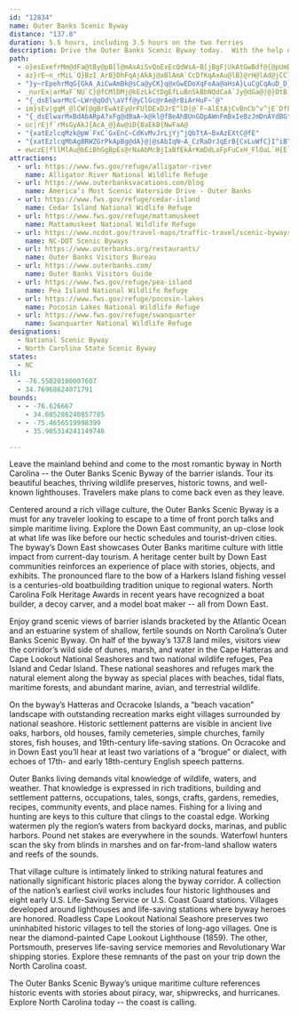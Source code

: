 ```yaml
---
id: "12834"
name: Outer Banks Scenic Byway
distance: "137.8"
duration: 5.5 hours, including 3.5 hours on the two ferries
description: Drive the Outer Banks Scenic Byway today.  With the help of two ferries, visit the beaches and see the ocean from the barrier islands.  Enjoy old-time village communities that haven't lost their maritime culture.  Wrap yourself in local history on the Outer Banks Scenic Byway.
path:
  - o}esExefrMm@dFa@tBy@pB[l@mAxAiSvQoExEcQdWsA~B[jBgF|UkAtGwBdf@{@pUmDvVsLzv@m@zBeBpCiA~@wQ|L}@jB]dASlAaFtq@AjAFtD~HdcAx@dE|@`CbKhTzKjVjDlHv@bBf@fA
  - az}rE~n_rMiL`Q}BzI_ArB}DhFqAjAkAj@aBlAmA`CcDfKqAxAu@lB}@rH@lAd@jCCl@YpA}C~Jb@LvCBjCIjE_@pKiA~BUlA?b@Bx@Ln@Tl@ZpGxEd@^|GzE|DpC\`@`@jADd@?hCA\W~He@tEUjCa@`DsBhOE`@q@rDQl@qCfKq@fCs@`AmGqA}GyAwBe@eCm@aGgBeCA}GEwBA@zCEn@W|A_ChKStAE|AnDnUjDpRDr@Gf@Q\zAEp@Jt@f@X^jFrNDf@
  - "}y~rEpehrMqG{GkA_AiCwAmBk@sCa@yCK}q@xGwEDoXqFoAa@aHsA}LuCgCqAuD_D}KgN_CaByAk@}E_Acu@cJ"
  - _nurEx|arMaF`NU`C}@fCMlDMj@kEzLkCtDgEfLuBnSkBbNQdCaA`Jy@dGa@|@}DtB]`@a@`AgArHEfADdDGx@qBxK[bCMvBOzHiBzEk@dCk@tIUxF_AhH_BjImAfIEzCHnGM|BuAfNuG|SqIbWiBhHo@`Ai@d@_AVa@?mg@eC}Eg@eEw@gEeA{MwEsEw@{MyB}By@a]uPi`@{MuAu@yAkAyAmB_A_B{@mCi@eC]sEPiIKkEu@uEw@gC}@gB}AuBuAiAsHgJ
  - "{_dsElwarMcC~LWr@qOd\\aVff@yClGc@rAe@rBiArHuF~`@"
  - im}sEv|gqM_@lCW|@gBrEwAtEy@rFUlDExDJrE^lD|@`F~AlEtAjCvBnCb^v^jE`DfLdGdDdArB`@hO|@jBE~XkDtAG~@LpUtHtAV~JQ|APjEz@lAHr^w@|TrAbQxBfDR|@KhMuDdAFzK~FlAlA|AxBfSrOjFzEtU|V|k@ns@lV|Y~HbKbKzMdM~h@`@rAr@~@|WfM~IvDlDh@|FEzCx@|b@bUxTtJnBp@hBR|WF}w@`sBi@rBGvB`@fC|AdF|IxTlb@jlAnN~_@xIpWz@~AbAt@rAd@bAD`AGdAc@tJqGtAe@~@WfDErFDt@^p@z@hBrFjJ`MlW`RvBfCpDlGbA~@nCtAbb@fLlDj@|Of@tV[hG?~AFbBf@l@b@jAtAr@jBNrER|TXzFVhApAhCx@x@hIlF
  - "{_dsElwarMxBdAbARpA?xFg@dBaA~k@kl@fBeAhBUnGDpAWnFmBxIeBzJmDnAYdBGtADlQz@xCKnq@oJjBE"
  - uc|rEjf`rMsGyAkJ{AcA_@}Aw@iD{BaEkB{NwFaA@
  - "{xatEzlcqMzk@pW`FxC`GxEnC~CdKvMvJrLjYj^jQbTtA~BxAzEXtC@fE"
  - "{xatEzlcqMbAgBRWZGrPkApBg@dA}@|@sAbIqN~A_CzRaDrJqErB{CxLuWfC}I^iBT{BAmGg@gDcAyDoH{Rk@cD_@qF@mAl@uFjLqd@v@oBl@cAfAuAjCwBhDmApJ_AlCaA`DeC~@_AfAaB|EgL~@aDj_@bs@pNaNjEnI~BfFhWxe@hC~FhGx`@RpBO`B{CnMuSvZwE`Gs@dAkAlC[|A}BxRGrBDj@h@xBjArB~KlM|EtE~@jBlC`HhAxAbJzEt@x@f@dBn@~SVxM?jCm@hCuH~KsDzEuBrAaC`A_Cn@uBOoEmAuBAkARaAX{HfE{FtFkA~@_@NiC@kP{@{BCw@Lw@^}@~@iF`Ji@^s@K"
  - ewczE|fllMlAu@bEiBhGgBpEs@rNaAbMcBjIaBfEkArKmDdLaFpFuCxH_FlOaL`H{E`M{HbGkDzEgC|RaJtTsIfReGxOaE`GuAbU_EpFmAbLyCnNaF|EsBpFmCdEwBxK{GdKuHlGqFxGoGxIaK~CcDnBgBnAaAfD_CjH}DvB_AxG{B~Ac@r[{HjdAu`@fGuBlFyA|w@oR~GgCl]aQjBm@z@SbBMjHBhjAnCjLB`G[bGy@rG{ApE}AtB_AhFmC`DuB`DeCxDmDdn@iu@`DsEjC_GfB{G~H}l@`@uBv@uCjAsChB_DtAiBlAqArm@kh@vFwDxKkFdeA_d@dEaBzSyFjeA}[|i@}QzCkA|L{FlCeAnDs@|ASlJe@zEm@~Cs@t_A{XpPyElFiAfFcAbKuAlZsFpBYbEQnLJjF_@pBYtDaAvCmAhKsFxE}AbDk@ln@iI`Ea@bJ]`j@oArDQpFk@zdAqO~h@_NrGsAvI_Aro@aGhCe@zCo@~VwH~EuAbDm@rHy@d\w@bBEzC_@`FmAxSgGvG{AbFc@rA?`_@GhHDlD^vCr@jTlHdB`@hFj@zZjAdEQbOgDlBYpBKhC@B?jDMZAnEMf@?H?|D?nDBZAvBD`AErC?TBxAApGV\@dKBfGE|CRjAJ|@DvAJjBJvBf@|Et@xQxDnCXxDPxuAq@fD^xBl@hSfIn@Vv@^xB|@`DnARHh@PB@f@Tb@NhARnVvFnBJlCCxKmAhF[tB?pDPdg@bG`j@fGteBbTlUfBtx@dFzrA`JrcAnGrxAbF`|DdMvzAlGx@Ft@Ff[jFrpBb^vx@nKrIrBvWlHff@rI`Dx@fLrBdZ`FpFjApBT~Kp@pf@xBzGp@dQnCtg@jJpNxB`BRnG`@tBLtGf@pGd@v@FZRfg@fE~HhBjGvBrFfAxuAtKlIdA|H~Avv@tJj^~D~z@lIdRtAzLd@hHl@tC~@vAbAnAnAvAdCf@xAZfBNvBFr]ElCOrBs@lD}@dB{SpWe@~@U~@I`CLpAnAbFXxB?jB]zD?Z?b@B\F\JV|D~Qh@nBbBrEjAxEdBfIhBtKnAhErAlD\pA\vBN|BbBlj@fAhZZrChDnRj@`EzFpk@\tJVhSNvEl@dGxC|Pr@|C\~@|@bB|@jAhDjDrQ|Nn@l@jAdBbA~Bx@tChCzS~AzKbAfFlAdEbFjLpB|F|@rDh@pDrAxFzDbSd@vArAlChA`BvAvApHrGhI`InBzA`]|Zh[xYrAjBjAdCp@`CfBlI\`Az@bBdFjIvJrO`A`B|BjFnDtMdSlz@lg@n~BnChNl@~E|@`KpFhr@LrCIvD[bC]bBk@`By@dBuD`G{DxDs@~@wDzFwCfFQr@KjABfAj@xGFv@PtBHh@Jb@LXN\LRbB`Bz@~AzEnEdDhFpC`Bv@r@~AfCr@x@t@JpCs@zAKnCaBjA]bCJjAVlHl@lBXzB`AhAlAj@jA`ApDNR^xBeAt@qBjCeC~@sCfDoArDsLxcA_@lbA~Gh[bhA|iD|d@x~Bh@xL~BrFrHmBvByEv@{Efl@rSx@d@|BvBdAtAnAjCd~@liDxb@lbBtEvPdd@p_BzNfi@nYh{@`B|FrDlOxHr^tLji@`l@|}BdEnKpHlOpDlKbArDxQbv@rJjWxBrDrBxBtExBzBtAbC|BpC|D~qBpuEzBlGrAlFr@~Dn@bGPjDJnDGfHYjFi@zEq@fEyHl`@wB`J{BrFoItMwEzO{BMkFL]PqD`IeBrC}@jAyA^i@l@S~@^bFnBGfBXXJRFZTf@r@Pl@?l@eAbKyAz]S~Ei@zLq@xOCrbAzGd\vZfzAz~@z|CbjAdpEtcCrgKro@vcD|RnlAhZjsBdMr`AlKbv@tO|aAtXddBhLbr@vI~a@|d@pbBxWzv@zPff@vJzTbF~VN`FAlMR~ATfAbDzElAxAVj@`B`BhExDz@rBxBdCrClCz@^rAPv@E`AWjAs@nEsF`@a@f@S`Tu@fBUzMmDpGkC~D_AvABr@s@xCkFdIaAtGKbIsBp@e@tB_DbF}E~C}B~As@v@E|BP~Dt@tCv@Z`@vAt@dCn@dCYhAaAtFiMxKkLt@gAp@kBb@gBBsAGeD\aCl@{@nB}AhCmAzAQ`EyAp@e@fDmDl@UxOtC|ALxIOhBFhAXfC~AlA`Bf@jArJ`j@^dAh@j@t@ZhDv@lMhEj]vKze@|RhHlDxC`CnEjEdv@~u@jApA~@rA`ArCpq@vaD`ApCbB`CtXx\jDrDhC~BdCfBfP`LfWlOp^|Ob]tO
attractions:
  - url: https://www.fws.gov/refuge/alligator-river
    name: Alligator River National Wildlife Refuge
  - url: https://www.outerbanksvacations.com/blog
    name: America’s Most Scenic Waterside Drive - Outer Banks
  - url: https://www.fws.gov/refuge/cedar-island
    name: Cedar Island National Widlife Refuge
  - url: https://www.fws.gov/refuge/mattamuskeet
    name: Mattamuskeet National Wildlife Refuge
  - url: https://www.ncdot.gov/travel-maps/traffic-travel/scenic-byways/Pages/default.aspx
    name: NC-DOT Scenic Byways
  - url: https://www.outerbanks.org/restaurants/
    name: Outer Banks Visitors Bureau
  - url: https://www.outerbanks.com/
    name: Outer Banks Visitors Guide
  - url: https://www.fws.gov/refuge/pea-island
    name: Pea Island National Wildlife Refuge
  - url: https://www.fws.gov/refuge/pocosin-lakes
    name: Pocosin Lakes National Wildlife Refuge
  - url: https://www.fws.gov/refuge/swanquarter
    name: Swanquarter National Wildlife Refuge
designations:
  - National Scenic Byway
  - North Carolina State Scenic Byway
states:
  - NC
ll:
  - -76.55020100007607
  - 34.76968624071791
bounds:
  - - -76.626667
    - 34.685286240857785
  - - -75.4656519998399
    - 35.905314241149746

---
```


Leave the mainland behind and come to the most romantic byway in North Carolina -- the Outer Banks Scenic Byway of the barrier islands. Tour its beautiful beaches, thriving wildlife preserves, historic towns, and well-known lighthouses. Travelers make plans to come back even as they leave.

Centered around a rich village culture, the Outer Banks Scenic Byway is a must for any traveler looking to escape to a time of front porch talks and simple maritime living.  Explore the Down East community, an up-close look at what life was like before our hectic schedules and tourist-driven cities. The byway’s Down East showcases Outer Banks maritime culture with little impact from current-day tourism. A heritage center built by Down East communities reinforces an experience of place with stories, objects, and exhibits. The pronounced flare to the bow of a Harkers Island fishing vessel is a centuries-old boatbuilding tradition unique to regional waters. North Carolina Folk Heritage Awards in recent years have recognized a boat builder, a decoy carver, and a model boat maker -- all from Down East.

Enjoy grand scenic views of barrier islands bracketed by the Atlantic Ocean and an estuarine system of shallow, fertile sounds on North Carolina’s Outer Banks Scenic Byway. On half of the byway’s 137.8 land miles, visitors view the corridor’s wild side of dunes, marsh, and water in the Cape Hatteras and Cape Lookout National Seashores and two national wildlife refuges, Pea Island and Cedar Island. These national seashores and refuges mark the natural element along the byway as special places with beaches, tidal flats, maritime forests, and abundant marine, avian, and terrestrial wildlife.

On the byway’s Hatteras and Ocracoke Islands, a “beach vacation” landscape with outstanding recreation marks eight villages surrounded by national seashore. Historic settlement patterns are visible in ancient live oaks, harbors, old houses, family cemeteries, simple churches, family stores, fish houses, and 19th-century life-saving stations. On Ocracoke and in Down East you’ll hear at least two variations of a “brogue” or dialect, with echoes of 17th- and early 18th-century English speech patterns.

Outer Banks living demands vital knowledge of wildlife, waters, and weather. That knowledge is expressed in rich traditions, building and settlement patterns, occupations, tales, songs, crafts, gardens, remedies, recipes, community events, and place names.  Fishing for a living and hunting are keys to this culture that clings to the coastal edge. Working watermen ply the region’s waters from backyard docks, marinas, and public harbors. Pound net stakes are everywhere in the sounds. Waterfowl hunters scan the sky from blinds in marshes and on far-from-land shallow waters and reefs of the sounds.

That village culture is intimately linked to striking natural features and nationally significant historic places along the byway corridor.  A collection of the nation’s earliest civil works includes four historic lighthouses and eight early U.S. Life-Saving Service or U.S. Coast Guard stations. Villages developed around lighthouses and life-saving stations where byway heroes are honored. Roadless Cape Lookout National Seashore preserves two uninhabited historic villages to tell the stories of long-ago villages. One is near the diamond-painted Cape Lookout Lighthouse (1859). The other, Portsmouth, preserves life-saving service memories and Revolutionary War shipping stories.  Explore these remnants of the past on your trip down the North Carolina coast.

The Outer Banks Scenic Byway’s unique maritime culture references historic events with stories about piracy, war, shipwrecks, and hurricanes.  Explore North Carolina today -- the coast is calling.
